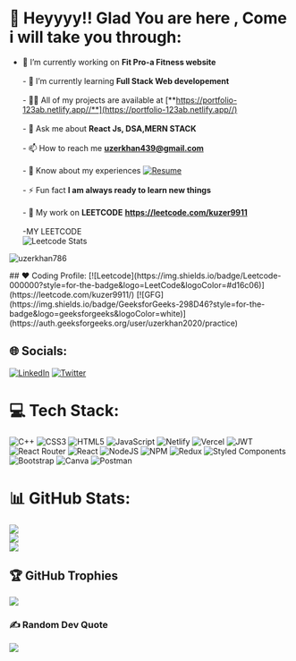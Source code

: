 

# 💫 Heyyyy!! Glad You are here , Come i will take you through:
- 🔭 I’m currently working on **Fit Pro-a Fitness website**<br><br>- 🌱 I’m currently learning **Full Stack Web developement**<br><br>- 👨‍💻 All of my projects are available at [**https://portfolio-123ab.netlify.app//**](https://portfolio-123ab.netlify.app//)<br><br>- 💬 Ask me about **React Js, DSA,MERN STACK**<br><br>- 📫 How to reach me **uzerkhan439@gmail.com**<br><br>- 📄 Know about my experiences [![Resume](https://img.shields.io/badge/Resume-%230077B5.svg?logo=resume&logoColor=white)](https://drive.google.com/file/d/1gWb950GwuBMj9O0NsVeR0MLhp82ovBc3/view?usp=drive_link)<br><br>- ⚡ Fun fact **I am always ready to learn new things**<br><br>- 👯 My work on **LEETCODE** **https://leetcode.com/kuzer9911** <br><br>-MY LEETCODE<br>![Leetcode Stats](https://leetcard.jacoblin.cool/kuzer9911?ext=contest&theme=unicorn)<br>








<p align="left"> <img src="https://komarev.com/ghpvc/?username=uzerkhan786&label=Profile%20views&color=0e75b6&style=flat" alt="uzerkhan786" /> </p>
## ❤ Coding Profile:
[![Leetcode](https://img.shields.io/badge/Leetcode-000000?style=for-the-badge&logo=LeetCode&logoColor=#d16c06)](https://leetcode.com/kuzer9911/) 
[![GFG](https://img.shields.io/badge/GeeksforGeeks-298D46?style=for-the-badge&logo=geeksforgeeks&logoColor=white)](https://auth.geeksforgeeks.org/user/uzerkhan2020/practice)


## 🌐 Socials:
[![LinkedIn](https://img.shields.io/badge/linkedin-%230077B5.svg?style=for-the-badge&logo=linkedin&logoColor=white)](https://www.linkedin.com/in/uzer-khan-b5a507214/) 
[![Twitter](https://img.shields.io/badge/Twitter-%231DA1F2.svg?style=for-the-badge&logo=Twitter&logoColor=white)](https://twitter.com/UzerKhan786) 



# 💻 Tech Stack:
![C++](https://img.shields.io/badge/c++-%2300599C.svg?style=for-the-badge&logo=c%2B%2B&logoColor=white) ![CSS3](https://img.shields.io/badge/css3-%231572B6.svg?style=for-the-badge&logo=css3&logoColor=white) ![HTML5](https://img.shields.io/badge/html5-%23E34F26.svg?style=for-the-badge&logo=html5&logoColor=white) ![JavaScript](https://img.shields.io/badge/javascript-%23323330.svg?style=for-the-badge&logo=javascript&logoColor=%23F7DF1E)  ![Netlify](https://img.shields.io/badge/netlify-%23000000.svg?style=for-the-badge&logo=netlify&logoColor=#00C7B7) ![Vercel](https://img.shields.io/badge/vercel-%23000000.svg?style=for-the-badge&logo=vercel&logoColor=white) ![JWT](https://img.shields.io/badge/JWT-black?style=for-the-badge&logo=JSON%20web%20tokens)  ![React Router](https://img.shields.io/badge/React_Router-CA4245?style=for-the-badge&logo=react-router&logoColor=white) ![React](https://img.shields.io/badge/react-%2320232a.svg?style=for-the-badge&logo=react&logoColor=%2361DAFB) ![NodeJS](https://img.shields.io/badge/node.js-6DA55F?style=for-the-badge&logo=node.js&logoColor=white) ![NPM](https://img.shields.io/badge/NPM-%23000000.svg?style=for-the-badge&logo=npm&logoColor=white) ![Redux](https://img.shields.io/badge/redux-%23593d88.svg?style=for-the-badge&logo=redux&logoColor=white) ![Styled Components](https://img.shields.io/badge/styled--components-DB7093?style=for-the-badge&logo=styled-components&logoColor=white)![Bootstrap](https://img.shields.io/badge/bootstrap-%23563D7C.svg?style=for-the-badge&logo=bootstrap&logoColor=white) ![Canva](https://img.shields.io/badge/Canva-%2300C4CC.svg?style=for-the-badge&logo=Canva&logoColor=white) ![Postman](https://img.shields.io/badge/Postman-FF6C37?style=for-the-badge&logo=postman&logoColor=white) 
# 📊 GitHub Stats:
![](https://github-readme-stats.vercel.app/api?username=uzerkhan786&theme=blue-green&hide_border=true&include_all_commits=true&count_private=true)<br/>
![](https://github-readme-streak-stats.herokuapp.com/?user=uzerkhan786&theme=blue-green&hide_border=true)<br/>
![](https://github-readme-stats.vercel.app/api/top-langs/?username=uzerkhan786&theme=blue-green&hide_border=true&include_all_commits=true&count_private=true&layout=compact)

## 🏆 GitHub Trophies
![](https://github-profile-trophy.vercel.app/?username=uzerkhan786&theme=monokai&no-frame=true&no-bg=true&margin-w=4)

### ✍️ Random Dev Quote
![](https://quotes-github-readme.vercel.app/api?type=horizontal&theme=radical)


